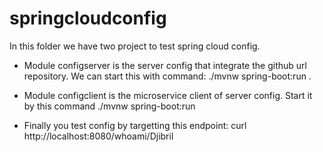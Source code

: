 # springcloudconfig

In this folder we have two project to test spring cloud config.

- Module configserver is the server config that integrate the github url repository. We can start this with command: ./mvnw spring-boot:run .

- Module configclient is the microservice client of server config. Start it by this command ./mvnw spring-boot:run

- Finally you test config by targetting this endpoint:  curl http://localhost:8080/whoami/Djibril 

